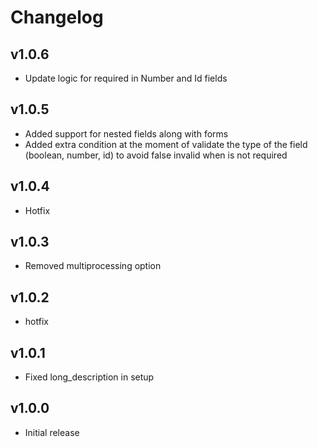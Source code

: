 # Changelog
## v1.0.6
* Update logic for required in Number and Id fields
## v1.0.5
* Added support for nested fields along with forms
* Added extra condition at the moment of validate the type of the field (boolean, number, id) to avoid false invalid when is not required
## v1.0.4
* Hotfix

## v1.0.3
* Removed multiprocessing option

## v1.0.2
* hotfix

## v1.0.1
* Fixed long_description in setup

## v1.0.0
* Initial release
